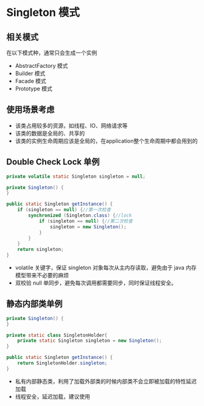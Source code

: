 # Singleton 模式

## 相关模式

在以下模式种，通常只会生成一个实例

- AbstractFactory 模式
- Builder 模式
- Facade 模式
- Prototype 模式

## 使用场景考虑

- 该类占用较多的资源，如线程、IO、网络请求等
- 该类的数据是全局的、共享的
- 该类的实例生命周期应该是全局的，在application整个生命周期中都会用到的

## Double Check Lock 单例

```java
private volatile static Singleton singleton = null;

private Singleton() {
}

public static Singleton getInstance() {
    if (singleton == null) {//第一次检查
        synchronized (Singleton.class) {//lock
            if (singleton == null) {//第二次检查
                singleton = new Singleton();
            }
        }
    }
    return singleton;
}
```

- volatile 关键字，保证 singleton 对象每次从主内存读取，避免由于 java 内存模型带来不必要的麻烦
- 双校验 null 单同步，避免每次调用都需要同步，同时保证线程安全。

## 静态内部类单例

```java
private Singleton() {
}

private static class SingletonHolder{
    private static Singleton singleton = new Singleton();
}

public static Singleton getInstance() {
    return SingletonHolder.singleton;
}
```

- 私有内部静态类，利用了加载外部类的时候内部类不会立即被加载的特性延迟加载
- 线程安全，延迟加载，建议使用